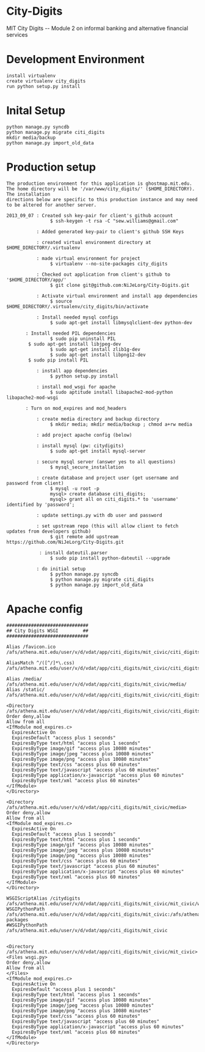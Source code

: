 City-Digits
===========

MIT City Digits -- Module 2 on informal banking and alternative financial services


Development Environment
======================

    install virtualenv
    create virtualenv city_digits
    run python setup.py install


Inital Setup
============

    python manage.py syncdb
    python manage.py migrate citi_digits
    mkdir media/backup
    python manage.py import_old_data



Production setup
================

    The production environment for this application is ghostmap.mit.edu. The home directory will be '/var/www/city_digits/' ($HOME_DIRECTORY). The installation
    directions below are specific to this production instance and may need to be altered for another server.

    2013_09_07 : Created ssh key-pair for client's github account
                    $ ssh-keygen -t rsa -C "sew.williams@gmail.com"

               : Added generated key-pair to client's github SSH Keys

               : created virtual environment directory at $HOME_DIRECTORY/.virtualenv

               : made virtual environment for project
                    $ virtualenv --no-site-packages city_digits

               : Checked out application from client's github to '$HOME_DIRECTORY/app/'
                    $ git clone git@github.com:NiJeLorg/City-Digits.git
					
               : Activate virtual environment and install app dependencies
                    $ source $HOME_DIRECTORY/.virtualenv/city_digits/bin/activate

               : Install needed mysql configs
                    $ sudo apt-get install libmysqlclient-dev python-dev
		
	       : Install needed PIL dependencies
                    $ sudo pip uninstall PIL
		    $ sudo apt-get install libjpeg-dev 
                    $ sudo apt-get install zlib1g-dev 
                    $ sudo apt-get install libpng12-dev 	    
		    $ sudo pip install PIL

               : install app dependencies
                    $ python setup.py install

               : install mod_wsgi for apache
                    $ sudo aptitude install libapache2-mod-python libapache2-mod-wsgi
	
	       : Turn on mod_expires and mod_headers
 		
               : create media directory and backup directory
                    $ mkdir media; mkdir media/backup ; chmod a+rw media

               : add project apache config (below)

               : install mysql (pw: citydigits)
                    $ sudo apt-get install mysql-server

               : secure mysql server (answer yes to all questions)
                    $ mysql_secure_installation

               : create database and project user (get username and password from client)
                    $ mysql -u root -p
                    mysql> create database citi_digits;
                    mysql> grant all on citi_digits.* to 'username' identified by 'password';

               : update settings.py with db user and password

               : set upstream repo (this will allow client to fetch updates from developers github)
                    $ git remote add upstream https://github.com/NiJeLorg/City-Digits.git

                : install dateutil.parser
                    $ sudo pip install python-dateutil --upgrade

               : do initial setup
                    $ python manage.py syncdb
                    $ python manage.py migrate citi_digits
                    $ python manage.py import_old_data




Apache config
=============

    ##############################
    ## City Digits WSGI         ##
    ##############################

    Alias /favicon.ico /afs/athena.mit.edu/user/v/d/vdat/app/citi_digits/mit_civic/citi_digits/static/favicon.ico

    AliasMatch ^/([^/]*\.css) /afs/athena.mit.edu/user/v/d/vdat/app/citi_digits/mit_civic/citi_digits/static/css/$1

    Alias /media/  /afs/athena.mit.edu/user/v/d/vdat/app/citi_digits/mit_civic/media/
    Alias /static/ /afs/athena.mit.edu/user/v/d/vdat/app/citi_digits/mit_civic/citi_digits/static/

	<Directory /afs/athena.mit.edu/user/v/d/vdat/app/citi_digits/mit_civic/citi_digits/static>
	Order deny,allow
	Allow from all
	<IfModule mod_expires.c>
	  ExpiresActive On
	  ExpiresDefault "access plus 1 seconds"
	  ExpiresByType text/html "access plus 1 seconds"
	  ExpiresByType image/gif "access plus 10080 minutes"
	  ExpiresByType image/jpeg "access plus 10080 minutes"
	  ExpiresByType image/png "access plus 10080 minutes"
	  ExpiresByType text/css "access plus 60 minutes"
	  ExpiresByType text/javascript "access plus 60 minutes"
	  ExpiresByType application/x-javascript "access plus 60 minutes"
	  ExpiresByType text/xml "access plus 60 minutes"
	</IfModule>
	</Directory>
	
	<Directory /afs/athena.mit.edu/user/v/d/vdat/app/citi_digits/mit_civic/media>
	Order deny,allow
	Allow from all
	<IfModule mod_expires.c>
	  ExpiresActive On
	  ExpiresDefault "access plus 1 seconds"
	  ExpiresByType text/html "access plus 1 seconds"
	  ExpiresByType image/gif "access plus 10080 minutes"
	  ExpiresByType image/jpeg "access plus 10080 minutes"
	  ExpiresByType image/png "access plus 10080 minutes"
	  ExpiresByType text/css "access plus 60 minutes"
	  ExpiresByType text/javascript "access plus 60 minutes"
	  ExpiresByType application/x-javascript "access plus 60 minutes"
	  ExpiresByType text/xml "access plus 60 minutes"
	</IfModule>
	</Directory>
	
	WSGIScriptAlias /citydigits /afs/athena.mit.edu/user/v/d/vdat/app/citi_digits/mit_civic/mit_civic/wsgi.py
	WSGIPythonPath /afs/athena.mit.edu/user/v/d/vdat/app/citi_digits/mit_civic:/afs/athena.mit.edu/user/v/d/vdat/.virtualenv/city_digits/lib/python2.6/site-packages
	#WSGIPythonPath /afs/athena.mit.edu/user/v/d/vdat/app/citi_digits/mit_civic
	
	
	<Directory /afs/athena.mit.edu/user/v/d/vdat/app/citi_digits/mit_civic/mit_civic>
	<Files wsgi.py>
	Order deny,allow
	Allow from all
	</Files>
	<IfModule mod_expires.c>
	  ExpiresActive On
	  ExpiresDefault "access plus 1 seconds"
	  ExpiresByType text/html "access plus 1 seconds"
	  ExpiresByType image/gif "access plus 10080 minutes"
	  ExpiresByType image/jpeg "access plus 10080 minutes"
	  ExpiresByType image/png "access plus 10080 minutes"
	  ExpiresByType text/css "access plus 60 minutes"
	  ExpiresByType text/javascript "access plus 60 minutes"
	  ExpiresByType application/x-javascript "access plus 60 minutes"
	  ExpiresByType text/xml "access plus 60 minutes"
	</IfModule>
	</Directory>
	
